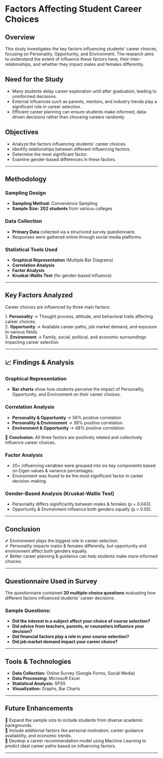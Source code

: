# **Factors Affecting Student Career Choices**  

## **Overview**  
This study investigates the key factors influencing students' career choices, focusing on Personality, Opportunity, and Environment. The research aims to understand the extent of influence these factors have, their inter-relationships, and whether they impact males and females differently.  

## **Need for the Study**
- Many students delay career exploration until after graduation, leading to uninformed decisions.  
- External influences such as parents, mentors, and industry trends play a significant role in career selection.  
- Efficient career planning can ensure students make informed, data-driven decisions rather than choosing careers randomly.  

## **Objectives**  
- Analyze the factors influencing students' career choices.  
- Identify relationships between different influencing factors.  
- Determine the most significant factor.  
- Examine gender-based differences in these factors.  

---

## **Methodology**  

### **Sampling Design**  
- **Sampling Method:** Convenience Sampling  
- **Sample Size:** **202 students** from various colleges  

### **Data Collection**  
- **Primary Data** collected via a structured survey questionnaire.  
- Responses were gathered online through social media platforms.  

### **Statistical Tools Used**  
- **Graphical Representation** (Multiple Bar Diagrams)  
- **Correlation Analysis**  
- **Factor Analysis**  
- **Kruskal-Wallis Test** (for gender-based influence)  

---

## **Key Factors Analyzed**  
Career choices are influenced by three main factors:  

1️. **Personality** → Thought process, attitude, and behavioral traits affecting career choices.  
2️. **Opportunity** → Available career paths, job market demand, and exposure to various fields.  
3️. **Environment** → Family, social, political, and economic surroundings impacting career selection.  

---

## 📈 Findings & Analysis  

### **Graphical Representation**  
- **Bar charts** show how students perceive the impact of Personality, Opportunity, and Environment on their career choices.  

### **Correlation Analysis**  
- **Personality & Opportunity** → 56% positive correlation  
- **Personality & Environment** → 38% positive correlation  
- **Environment & Opportunity** → 48% positive correlation  

🔹 **Conclusion:** All three factors are positively related and collectively influence career choices.  

### **Factor Analysis**  
- 20+ influencing variables were grouped into six key components based on Eigen values & variance percentages.  
- Environment was found to be the most significant factor in career decision-making.  

### **Gender-Based Analysis (Kruskal-Wallis Test)**  
- Personality differs significantly between males & females (p = 0.043).  
- Opportunity & Environment influence both genders equally (p > 0.05).  

---

## **Conclusion** 
✔ Environment plays the biggest role in career selection.  
✔ Personality impacts males & females differently, but opportunity and environment affect both genders equally.  
✔ Better career planning & guidance can help students make more informed choices. 

---

## **Questionnaire Used in Survey** 
The questionnaire contained **20 multiple-choice questions** evaluating how different factors influenced students' career decisions.  

### **Sample Questions:**  
- **Did the interest in a subject affect your choice of course selection?**  
- **Did advice from teachers, parents, or counselors influence your decision?**  
- **Did financial factors play a role in your course selection?**  
- **Did job market demand impact your career choice?**    

---

## **Tools & Technologies**  
- **Data Collection:** Online Survey (Google Forms, Social Media)  
- **Data Processing:** Microsoft Excel  
- **Statistical Analysis:** SPSS  
- **Visualization:** Graphs, Bar Charts  

---

## **Future Enhancements**  
🔹 Expand the sample size to include students from diverse academic backgrounds.  
🔹 Include additional factors like personal motivation, career guidance availability, and economic trends.  
🔹 Develop a career recommendation model using Machine Learning to predict ideal career paths based on influencing factors.  

---

  

